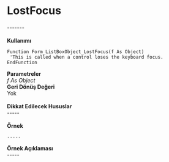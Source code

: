 # LostFocus

\-------\
\
**Kullanımı**

```
Function Form_ListBoxObject_LostFocus(f As Object)
 'This is called when a control loses the keyboard focus.
EndFunction
```

**Parametreler**\
_f As Object_\
**Geri Dönüş Değeri**\
Yok\
\
**Dikkat Edilecek Hususlar**\
\-----\
\
**Örnek**

```
-----
```

**Örnek Açıklaması**\
\-----
